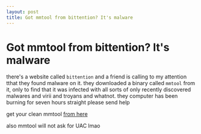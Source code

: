 ```yaml
---
layout: post
title: Got mmtool from bittention? It's malware
---
```


# Got mmtool from bittention? It's malware

there's a website called `bittention` and a friend is calling to my attention tthat they found malware on it.
they downloaded a binary called `mmtool` from it, only to find that it was infected with all sorts of only recently discovered malwares and virii and troyans and whatnot.
they computer has been burning for seven hours straight please send help

get your clean mmtool [from here](https://yuknak.com/main/useful/BIOS_edit/download_url_list.html)

also mmtool will not ask for UAC lmao 

